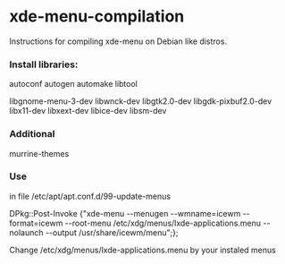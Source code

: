 # xde-menu-compilation
Instructions for compiling xde-menu on Debian like distros.
### Install libraries:

autoconf autogen automake libtool

libgnome-menu-3-dev libwnck-dev libgtk2.0-dev libgdk-pixbuf2.0-dev libx11-dev libxext-dev libice-dev libsm-dev

### Additional

murrine-themes

### Use

in file /etc/apt/apt.conf.d/99-update-menus

DPkg::Post-Invoke {"xde-menu --menugen --wmname=icewm --format=icewm --root-menu /etc/xdg/menus/lxde-applications.menu --nolaunch --output /usr/share/icewm/menu";};

Change /etc/xdg/menus/lxde-applications.menu by your instaled menus
